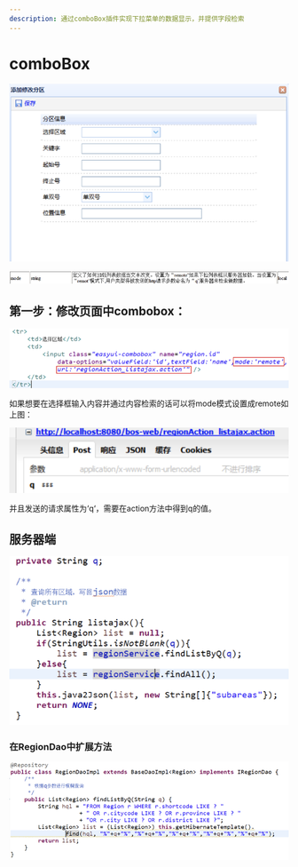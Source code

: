 ```yaml
---
description: 通过comboBox插件实现下拉菜单的数据显示，并提供字段检索
---
```


# comboBox

![](../../../../../.gitbook/assets/image%20%28164%29.png)

![](../../../../../.gitbook/assets/image%20%2862%29.png)

## 第一步：修改页面中combobox：

![](../../../../../.gitbook/assets/image%20%2897%29.png)

如果想要在选择框输入内容并通过内容检索的话可以将mode模式设置成remote如上图：

![](../../../../../.gitbook/assets/image%20%2823%29.png)

并且发送的请求属性为‘q‘，需要在action方法中得到q的值。



## 服务器端

![](../../../../../.gitbook/assets/image%20%28124%29.png)

### 在RegionDao中扩展方法

![](../../../../../.gitbook/assets/image%20%28123%29.png)

